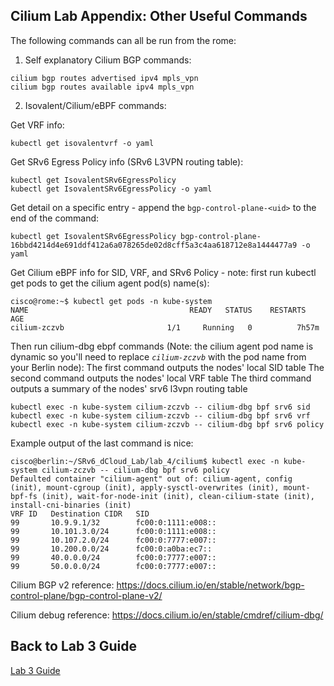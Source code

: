 ## Cilium Lab Appendix: Other Useful Commands
The following commands can all be run from the rome:

1. Self explanatory Cilium BGP commands:
```
cilium bgp routes advertised ipv4 mpls_vpn 
cilium bgp routes available ipv4 mpls_vpn
```

2. Isovalent/Cilium/eBPF commands:

  Get VRF info:
  ```
  kubectl get isovalentvrf -o yaml
  ```

  Get SRv6 Egress Policy info (SRv6 L3VPN routing table):
  ```
  kubectl get IsovalentSRv6EgressPolicy
  kubectl get IsovalentSRv6EgressPolicy -o yaml
  ```

  Get detail on a specific entry - append the `bgp-control-plane-<uid>` to the end of the command:
  ```
  kubectl get IsovalentSRv6EgressPolicy bgp-control-plane-16bbd4214d4e691ddf412a6a078265de02d8cff5a3c4aa618712e8a1444477a9 -o yaml
  ```

  Get Cilium eBPF info for SID, VRF, and SRv6 Policy - note: first run kubectl get pods to get the cilium agent pod(s) name(s):
  ```
  cisco@rome:~$ kubectl get pods -n kube-system
  NAME                                    READY   STATUS    RESTARTS      AGE
  cilium-zczvb                       1/1     Running   0          7h57m
  ```

  Then run cilium-dbg ebpf commands (Note: the cilium agent pod name is dynamic so you'll need to replace *`cilium-zczvb`* with the pod name from your Berlin node):
  The first command outputs the nodes' local SID table
  The second command outputs the nodes' local VRF table
  The third command outputs a summary of the nodes' srv6 l3vpn routing table
  ```
  kubectl exec -n kube-system cilium-zczvb -- cilium-dbg bpf srv6 sid
  kubectl exec -n kube-system cilium-zczvb -- cilium-dbg bpf srv6 vrf
  kubectl exec -n kube-system cilium-zczvb -- cilium-dbg bpf srv6 policy
  ```

  Example output of the last command is nice:
  ```
  cisco@berlin:~/SRv6_dCloud_Lab/lab_4/cilium$ kubectl exec -n kube-system cilium-zczvb -- cilium-dbg bpf srv6 policy
  Defaulted container "cilium-agent" out of: cilium-agent, config (init), mount-cgroup (init), apply-sysctl-overwrites (init), mount-bpf-fs (init), wait-for-node-init (init), clean-cilium-state (init), install-cni-binaries (init)
  VRF ID   Destination CIDR   SID
  99       10.9.9.1/32        fc00:0:1111:e008::
  99       10.101.3.0/24      fc00:0:1111:e008::
  99       10.107.2.0/24      fc00:0:7777:e007::
  99       10.200.0.0/24      fc00:0:a0ba:ec7::
  99       40.0.0.0/24        fc00:0:7777:e007::
  99       50.0.0.0/24        fc00:0:7777:e007::
  ```

Cilium BGP v2 reference:
https://docs.cilium.io/en/stable/network/bgp-control-plane/bgp-control-plane-v2/

Cilium debug reference:
https://docs.cilium.io/en/stable/cmdref/cilium-dbg/

## Back to Lab 3 Guide
[Lab 3 Guide](https://github.com/cisco-asp-web/LTRMSI-3000/blob/main/lab_3/lab_3-guide.md)
